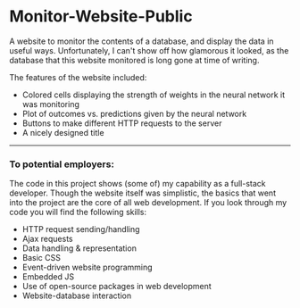 # Monitor-Website-Public
A website to monitor the contents of a database, and display the data in useful ways. Unfortunately, I can't show off how glamorous it looked, as the database that this website monitored is long gone at time of writing.

The features of the website included:
* Colored cells displaying the strength of weights in the neural network it was monitoring
* Plot of outcomes vs. predictions given by the neural network
* Buttons to make different HTTP requests to the server
* A nicely designed title

---

### **To potential employers:**
The code in this project shows (some of) my capability as a full-stack developer. Though the website itself was simplistic, the basics that went into the project are the core of all web development. If you look through my code you will find the following skills:

* HTTP request sending/handling
* Ajax requests
* Data handling & representation
* Basic CSS
* Event-driven website programming
* Embedded JS
* Use of open-source packages in web development
* Website-database interaction
